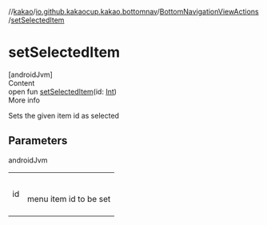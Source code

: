 //[kakao](../../../index.md)/[io.github.kakaocup.kakao.bottomnav](../index.md)/[BottomNavigationViewActions](index.md)/[setSelectedItem](set-selected-item.md)



# setSelectedItem  
[androidJvm]  
Content  
open fun [setSelectedItem](set-selected-item.md)(id: [Int](https://kotlinlang.org/api/latest/jvm/stdlib/kotlin/-int/index.html))  
More info  


Sets the given item id as selected



## Parameters  
  
androidJvm  
  
| | |
|---|---|
| <a name="io.github.kakaocup.kakao.bottomnav/BottomNavigationViewActions/setSelectedItem/#kotlin.Int/PointingToDeclaration/"></a>id| <a name="io.github.kakaocup.kakao.bottomnav/BottomNavigationViewActions/setSelectedItem/#kotlin.Int/PointingToDeclaration/"></a><br><br>menu item id to be set<br><br>|
  
  




